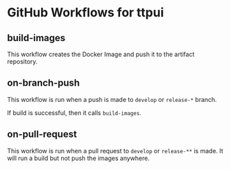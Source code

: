 # GitHub Workflows for ttpui

## build-images

This workflow creates the Docker Image and push it to the artifact repository.

## on-branch-push

This workflow is run when a push is made to `develop` or `release-*` branch.

If build is successful, then it calls `build-images`.

## on-pull-request

This workflow is run when a pull request to `develop` or `release-**` is made. It will run a build but not push the images anywhere.
